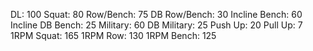 DL: 100
 Squat: 80
 Row/Bench: 75
 DB Row/Bench: 30
 Incline Bench: 60
 Incline DB Bench: 25
 Military: 60
 DB Military: 25
 Push Up: 20
 Pull Up: 7
 1RPM Squat: 165
 1RPM Row: 130
 1RPM Bench: 125

